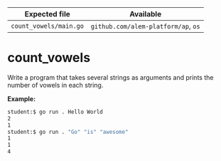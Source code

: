 | Expected file          | Available                           |
| ---------------------- | ----------------------------------- |
| `count_vowels/main.go` | `github.com/alem-platform/ap`, `os` |

# count_vowels

Write a program that takes several strings as arguments and prints the number of vowels in each string.

**Example:**

```sh
student:$ go run . Hello World
2
1
student:$ go run . "Go" "is" "awesome"
1
1
4
```
